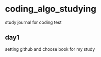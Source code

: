 # coding_algo_studying
study journal for coding test

## day1
setting github and choose book for my study
